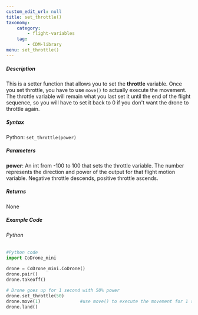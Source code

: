 ```yaml
---
custom_edit_url: null
title: set_throttle()
taxonomy:
    category:
        - flight-variables
    tag:
        - CDM-library
menu: set_throttle()
---
```


##### Description

This is a setter function that allows you to set the **throttle** variable. Once you set throttle, you have to use ```move()``` to actually execute the movement. The throttle variable will remain what you last set it until the end of the flight sequence, so you will have to set it back to 0 if you don't want the drone to throttle again.

##### Syntax
Python: ```set_throttle(power)```

##### Parameters

**power**: An int from -100 to 100 that sets the throttle variable.  The number represents the direction and power of the output for that flight motion variable. Negative throttle descends, positive throttle ascends.

##### Returns

None

##### Example Code
###### Python
```python
#Python code
import CoDrone_mini

drone = CoDrone_mini.CoDrone()
drone.pair()
drone.takeoff()
	
# Drone goes up for 1 second with 50% power
drone.set_throttle(50)
drone.move(1)				#use move() to execute the movement for 1 second
drone.land()
```